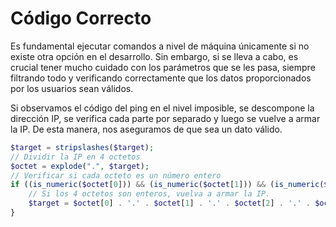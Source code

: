# Código Correcto

Es fundamental ejecutar comandos a nivel de máquina únicamente si no existe otra opción en el desarrollo. Sin embargo, si se lleva a cabo, es crucial tener mucho cuidado con los parámetros que se les pasa, siempre filtrando todo y verificando correctamente que los datos proporcionados por los usuarios sean válidos.

Si observamos el código del ping en el nivel imposible, se descompone la dirección IP, se verifica cada parte por separado y luego se vuelve a armar la IP. De esta manera, nos aseguramos de que sea un dato válido.

```php
$target = stripslashes($target);
// Dividir la IP en 4 octetos
$octet = explode(".", $target);
// Verificar si cada octeto es un número entero
if ((is_numeric($octet[0])) && (is_numeric($octet[1])) && (is_numeric($octet[2])) && (is_numeric($octet[3])) && (sizeof($octet) == 4)) {
    // Si los 4 octetos son enteros, vuelva a armar la IP.
    $target = $octet[0] . '.' . $octet[1] . '.' . $octet[2] . '.' . $octet[3];
}
```
